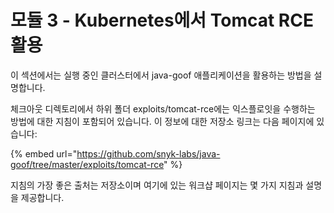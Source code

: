 # 모듈 3 - Kubernetes에서 Tomcat RCE 활용

이 섹션에서는 실행 중인 클러스터에서 java-goof 애플리케이션을 활용하는 방법을 설명합니다.

체크아웃 디렉토리에서 하위 폴더 exploits/tomcat-rce에는 익스플로잇을 수행하는 방법에 대한 지침이 포함되어 있습니다. 이 정보에 대한 저장소 링크는 다음 페이지에 있습니다:

{% embed url="https://github.com/snyk-labs/java-goof/tree/master/exploits/tomcat-rce" %}

지침의 가장 좋은 출처는 저장소이며 여기에 있는 워크샵 페이지는 몇 가지 지침과 설명을 제공합니다.
